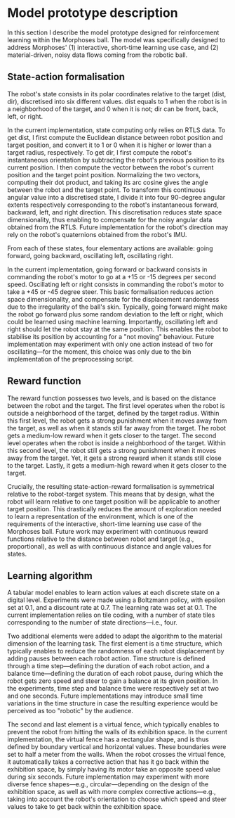 # Model prototype description

In this section I describe the model prototype designed for reinforcement learning within the Morphoses ball. The model was specifically designed to address Morphoses' (1) interactive, short-time learning use case, and (2) material-driven, noisy data flows coming from the robotic ball.

## State-action formalisation

The robot's state consists in its polar coordinates relative to the target (dist, dir), discretised into six different values. dist equals to 1 when the robot is in a neighborhood of the target, and 0 when it is not; dir can be front, back, left, or right.

In the current implementation, state computing only relies on RTLS data. To get dist, I first compute the Euclidean distance between robot position and target position, and convert it to 1 or 0 when it is higher or lower than a target radius, respectively. To get dir, I first compute the robot's instantaneous orientation by subtracting the robot's previous position to its current position. I then compute the vector between the robot's current position and the target point position. Normalizing the two vectors, computing their dot product, and taking its arc cosine gives the angle between the robot and the target point. To transform this continuous angular value into a discretised state, I divide it into four 90-degree angular extents respectively corresponding to the robot's instantaneous forward, backward, left, and right direction. This discretisation reduces state space dimensionality, thus enabling to compensate for the noisy angular data obtained from the RTLS. Future implementation for the robot's direction may rely on the robot's quaternions obtained from the robot's IMU.

From each of these states, four elementary actions are available: going forward, going backward, oscillating left, oscillating right.

In the current implementation, going forward or backward consists in commanding the robot's motor to go at a +15 or -15 degrees per second speed. Oscillating left or right consists in commanding the robot's motor to take a +45 or -45 degree steer. This basic formalisation reduces action space dimensionality, and compensate for the displacement randomness due to the irregularity of the ball's skin. Typically, going forward might make the robot go forward plus some random deviation to the left or right, which could be learned using machine learning. Importantly, oscillating left and right should let the robot stay at the same position. This enables the robot to stabilise its position by accounting for a "not moving" behaviour. Future implementation may experiment with only one action instead of two for oscillating—for the moment, this choice was only due to the bin implementation of the preprocessing script.

## Reward function

The reward function possesses two levels, and is based on the distance between the robot and the target. The first level operates when the robot is outside a neighborhood of the target, defined by the target radius. Within this first level, the robot gets a strong punishment when it moves away from the target, as well as when it stands still far away from the target. The robot gets a medium-low reward when it gets closer to the target. The second level operates when the robot is inside a neighborhood of the target. Within this second level, the robot still gets a strong punishment when it moves away from the target. Yet, it gets a strong reward when it stands still close to the target. Lastly, it gets a medium-high reward when it gets closer to the target.

Crucially, the resulting state-action-reward formalisation is symmetrical relative to the robot-target system. This means that by design, what the robot will learn relative to one target position will be applicable to another target position. This drastically reduces the amount of exploration needed to learn a representation of the environment, which is one of the requirements of the interactive, short-time learning use case of the Morphoses ball. Future work may experiment with continuous reward functions relative to the distance between robot and target (e.g., proportional), as well as with continuous distance and angle values for states.

## Learning algorithm

A tabular model enables to learn action values at each discrete state on a digital level. Experiments were made using a Boltzmann policy, with epsilon set at 0.1, and a discount rate at 0.7. The learning rate was set at 0.1. The current implementation relies on tile coding, with a number of state tiles corresponding to the number of state directions—i.e., four.

Two additional elements were added to adapt the algorithm to the material dimension of the learning task. The first element is a time structure, which typically enables to reduce the randomness of each robot displacement by adding pauses between each robot action. Time structure is defined through a time step—defining the duration of each robot action, and a balance time—defining the duration of each robot pause, during which the robot gets zero speed and steer to gain a balance at its given position. In the experiments, time step and balance time were respectively set at two and one seconds. Future implementations may introduce small time variations in the time structure in case the resulting experience would be perceived as too "robotic" by the audience.

The second and last element is a virtual fence, which typically enables to prevent the robot from hitting the walls of its exhibition space. In the current implementation, the virtual fence has a rectangular shape, and is thus defined by boundary vertical and horizontal values. These boundaries were set to half a meter from the walls. When the robot crosses the virtual fence, it automatically takes a corrective action that has it go back within the exhibition space, by simply having its motor take an opposite speed value during six seconds. Future implementation may experiment with more diverse fence shapes—e.g., circular—depending on the design of the exhibition space, as well as with more complex corrective actions—e.g., taking into account the robot's orientation to choose which speed and steer values to take to get back within the exhibition space.
